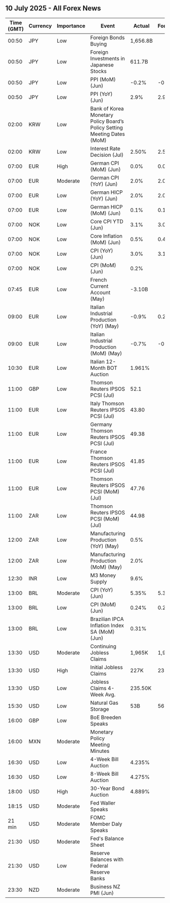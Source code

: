 ## 10 July 2025 - All Forex News

| Time (GMT) | Currency | Importance | Event | Actual | Forecast | Previous |
|------|----------|------------|-------|--------|----------|----------|
| 00:50 | JPY | Low | Foreign Bonds Buying | 1,656.8B |  | 182.8B |
| 00:50 | JPY | Low | Foreign Investments in Japanese Stocks | 611.7B |  | 651.3B |
| 00:50 | JPY | Low | PPI (MoM) (Jun) | -0.2% | -0.2% | -0.1% |
| 00:50 | JPY | Low | PPI (YoY) (Jun) | 2.9% | 2.9% | 3.3% |
| 02:00 | KRW | Low | Bank of Korea Monetary Policy Board’s Policy Setting Meeting Dates (MoM) |  |  |  |
| 02:00 | KRW | Low | Interest Rate Decision (Jul) | 2.50% | 2.50% | 2.50% |
| 07:00 | EUR | High | German CPI (MoM) (Jun) | 0.0% | 0.0% | 0.1% |
| 07:00 | EUR | Moderate | German CPI (YoY) (Jun) | 2.0% | 2.0% | 2.1% |
| 07:00 | EUR | Low | German HICP (YoY) (Jun) | 2.0% | 2.0% | 2.1% |
| 07:00 | EUR | Low | German HICP (MoM) (Jun) | 0.1% | 0.1% | 0.2% |
| 07:00 | NOK | Low | Core CPI YTD (Jun) | 3.1% | 3.0% | 2.8% |
| 07:00 | NOK | Low | Core Inflation (MoM) (Jun) | 0.5% | 0.4% | 0.2% |
| 07:00 | NOK | Low | CPI (YoY) (Jun) | 3.0% | 3.1% | 3.0% |
| 07:00 | NOK | Low | CPI (MoM) (Jun) | 0.2% |  | 0.4% |
| 07:45 | EUR | Low | French Current Account (May) | -3.10B |  | -6.60B |
| 09:00 | EUR | Low | Italian Industrial Production (YoY) (May) | -0.9% | 0.2% | 0.1% |
| 09:00 | EUR | Low | Italian Industrial Production (MoM) (May) | -0.7% | -0.2% | 0.9% |
| 10:30 | EUR | Low | Italian 12-Month BOT Auction | 1.961% |  | 1.983% |
| 11:00 | GBP | Low | Thomson Reuters IPSOS PCSI (Jul) | 52.1 |  | 52.1 |
| 11:00 | EUR | Low | Italy Thomson Reuters IPSOS PCSI (Jul) | 43.80 |  | 47.01 |
| 11:00 | EUR | Low | Germany Thomson Reuters IPSOS PCSI (Jul) | 49.38 |  | 47.16 |
| 11:00 | EUR | Low | France Thomson Reuters IPSOS PCSI (Jul) | 41.85 |  | 42.00 |
| 11:00 | EUR | Low | Thomson Reuters IPSOS PCSI (MoM) (Jul) | 47.76 |  | 49.99 |
| 11:00 | ZAR | Low | Thomson Reuters IPSOS PCSI (MoM) (Jul) | 44.98 |  | 45.96 |
| 12:00 | ZAR | Low | Manufacturing Production (YoY) (May) | 0.5% |  | -6.4% |
| 12:00 | ZAR | Low | Manufacturing Production (MoM) (May) | 2.0% |  | 1.7% |
| 12:30 | INR | Low | M3 Money Supply | 9.6% |  | 9.8% |
| 13:00 | BRL | Moderate | CPI (YoY) (Jun) | 5.35% | 5.32% | 5.32% |
| 13:00 | BRL | Low | CPI (MoM) (Jun) | 0.24% | 0.20% | 0.26% |
| 13:00 | BRL | Low | Brazilian IPCA Inflation Index SA (MoM) (Jun) | 0.31% |  | 0.32% |
| 13:30 | USD | Moderate | Continuing Jobless Claims | 1,965K | 1,980K | 1,955K |
| 13:30 | USD | High | Initial Jobless Claims | 227K | 236K | 232K |
| 13:30 | USD | Low | Jobless Claims 4-Week Avg. | 235.50K |  | 241.25K |
| 15:30 | USD | Low | Natural Gas Storage | 53B | 56B | 55B |
| 16:00 | GBP | Low | BoE Breeden Speaks |  |  |  |
| 16:00 | MXN | Moderate | Monetary Policy Meeting Minutes |  |  |  |
| 16:30 | USD | Low | 4-Week Bill Auction | 4.235% |  | 4.240% |
| 16:30 | USD | Low | 8-Week Bill Auction | 4.275% |  | 4.300% |
| 18:00 | USD | High | 30-Year Bond Auction | 4.889% |  | 4.844% |
| 18:15 | USD | Moderate | Fed Waller Speaks |  |  |  |
| 21 min | USD | Moderate | FOMC Member Daly Speaks |  |  |  |
| 21:30 | USD | Moderate | Fed's Balance Sheet |  |  | 6,660B |
| 21:30 | USD | Low | Reserve Balances with Federal Reserve Banks |  |  | 3.257T |
| 23:30 | NZD | Moderate | Business NZ PMI (Jun) |  |  | 47.5 |
